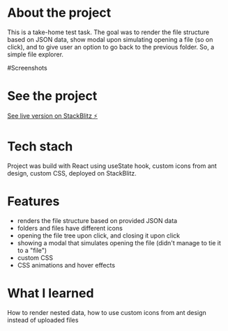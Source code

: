 # About the project
This is a take-home test task. The goal was to render the file structure based on JSON data, show modal upon simulating opening a file (so on click), and to give user an option to go back to the previous folder. So, a simple file explorer.

#Screenshots

# See the project
[See live version on StackBlitz ⚡️](https://stackblitz.com/edit/file-explorer-react)

# Tech stach
Project was build with React using useState hook, custom icons from ant design, custom CSS, deployed on StackBlitz.

# Features
* renders the file structure based on provided JSON data
* folders and files have different icons
* opening the file tree upon click, and closing it upon click
* showing a modal that simulates opening the file (didn't manage to tie it to a "file")
* custom CSS
* CSS animations and hover effects

# What I learned
How to render nested data, how to use custom icons from ant design instead of uploaded files
